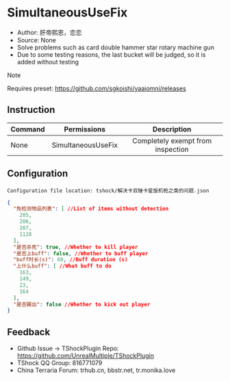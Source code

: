 # SimultaneousUseFix

- Author: 肝帝熙恩，恋恋
- Source: None
- Solve problems such as card double hammer star rotary machine gun
- Due to some testing reasons, the last bucket will be judged, so it is added without testing
> [!NOTE]  
> Requires preset: https://github.com/sgkoishi/yaaiomni/releases

## Instruction

| Command |         Permissions         |   Description   |
|----|:------------------:|:------:|
| None  | SimultaneousUseFix | Completely exempt from inspection |

## Configuration
    Configuration file location: tshock/解决卡双锤卡星旋机枪之类的问题.json
```json
{
  "免检测物品列表": [ //List of items without detection
    205,
    206,
    207,
    1128
  ],
  "是否杀死": true, //Whether to kill player
  "是否上buff": false, //Whether to buff player
  "buff时长(s)": 60, //Buff duration (s)
  "上什么buff": [ //What buff to do
    163,
    149,
    23,
    164
  ],
  "是否踢出": false //Whether to kick out player
}
```

## Feedback
- Github Issue -> TShockPlugin Repo: https://github.com/UnrealMultiple/TShockPlugin
- TShock QQ Group: 816771079
- China Terraria Forum: trhub.cn, bbstr.net, tr.monika.love
